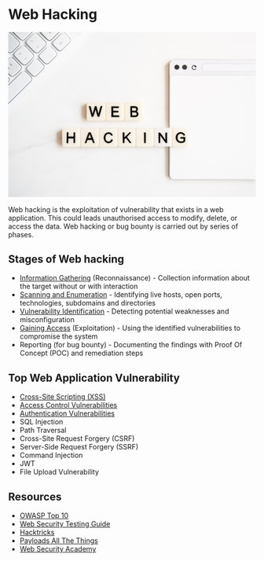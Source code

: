 # Web Hacking

![web-hacking](web-hacking.png)

Web hacking is the exploitation of vulnerability that exists in a web application. This could leads unauthorised access to modify, delete, or access the data. Web hacking or bug bounty is carried out by series of phases.

## Stages of Web hacking

- [Information Gathering](stages/information_gathering.md) (Reconnaissance) - Collection information about the target without or with interaction
- [Scanning and Enumeration](stages/scanning_and_enumeration.md) - Identifying live hosts, open ports, technologies, subdomains and directories
- [Vulnerability Identification](stages/vulnerability_identification.md) - Detecting potential weaknesses and misconfiguration
- [Gaining Access](stages/gaining_access.md) (Exploitation) - Using the identified vulnerabilities to compromise the system
- Reporting (for bug bounty) - Documenting the findings with Proof Of Concept (POC) and remediation steps

## Top Web Application Vulnerability

- [Cross-Site Scripting (XSS)](vulnerabilities/cross_site_scripting.md)
- [Access Control Vulnerabilities](vulnerabilities/access_control.md)
- [Authentication Vulnerabilities](vulnerabilities/authentication.md)
- SQL Injection
- Path Traversal
- Cross-Site Request Forgery (CSRF)
- Server-Side Request Forgery (SSRF)
- Command Injection
- JWT 
- File Upload Vulnerability

## Resources

- [OWASP Top 10](https://owasp.org/www-project-top-ten/)
- [Web Security Testing Guide](https://owasp.org/www-project-web-security-testing-guide/stable/)
- [Hacktricks](https://book.hacktricks.wiki/en/index.html)
- [Payloads All The Things](https://github.com/swisskyrepo/PayloadsAllTheThings)
- [Web Security Academy](https://portswigger.net/web-security)


